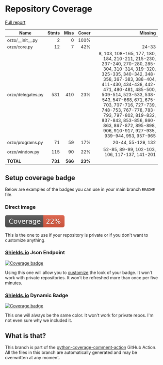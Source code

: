 # Repository Coverage

[Full report](https://htmlpreview.github.io/?https://github.com/InsightCenterNoodles/Orzo/blob/python-coverage-comment-action-data/htmlcov/index.html)

| Name                 |    Stmts |     Miss |   Cover |   Missing |
|--------------------- | -------: | -------: | ------: | --------: |
| orzo/\_\_init\_\_.py |        2 |        0 |    100% |           |
| orzo/core.py         |       12 |        7 |     42% |     24-33 |
| orzo/delegates.py    |      531 |      410 |     23% |8, 103, 108-165, 177, 180, 184, 210-211, 215-230, 237-240, 270-280, 285-304, 310-314, 319-320, 325-335, 340-342, 348-358, 367-383, 388-404, 411-430, 434-438, 442-471, 480-481, 485-500, 509-514, 523-533, 538-543, 547-668, 671, 675-703, 707-716, 727-739, 748-753, 767-778, 783-793, 797-802, 819-832, 837-843, 853-856, 860-863, 867-872, 895-898, 906, 910-917, 927-935, 939-944, 953, 957-965 |
| orzo/programs.py     |       71 |       59 |     17% |20-44, 55-129, 132 |
| orzo/window.py       |      115 |       90 |     22% |52-85, 89-99, 102-103, 106, 117-137, 141-201 |
|            **TOTAL** |  **731** |  **566** | **23%** |           |


## Setup coverage badge

Below are examples of the badges you can use in your main branch `README` file.

### Direct image

[![Coverage badge](https://raw.githubusercontent.com/InsightCenterNoodles/Orzo/python-coverage-comment-action-data/badge.svg)](https://htmlpreview.github.io/?https://github.com/InsightCenterNoodles/Orzo/blob/python-coverage-comment-action-data/htmlcov/index.html)

This is the one to use if your repository is private or if you don't want to customize anything.

### [Shields.io](https://shields.io) Json Endpoint

[![Coverage badge](https://img.shields.io/endpoint?url=https://raw.githubusercontent.com/InsightCenterNoodles/Orzo/python-coverage-comment-action-data/endpoint.json)](https://htmlpreview.github.io/?https://github.com/InsightCenterNoodles/Orzo/blob/python-coverage-comment-action-data/htmlcov/index.html)

Using this one will allow you to [customize](https://shields.io/endpoint) the look of your badge.
It won't work with private repositories. It won't be refreshed more than once per five minutes.

### [Shields.io](https://shields.io) Dynamic Badge

[![Coverage badge](https://img.shields.io/badge/dynamic/json?color=brightgreen&label=coverage&query=%24.message&url=https%3A%2F%2Fraw.githubusercontent.com%2FInsightCenterNoodles%2FOrzo%2Fpython-coverage-comment-action-data%2Fendpoint.json)](https://htmlpreview.github.io/?https://github.com/InsightCenterNoodles/Orzo/blob/python-coverage-comment-action-data/htmlcov/index.html)

This one will always be the same color. It won't work for private repos. I'm not even sure why we included it.

## What is that?

This branch is part of the
[python-coverage-comment-action](https://github.com/marketplace/actions/python-coverage-comment)
GitHub Action. All the files in this branch are automatically generated and may be
overwritten at any moment.